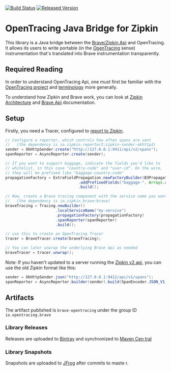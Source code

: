 [![Build Status][ci-img]][ci] [![Released Version][maven-img]][maven]

# OpenTracing Java Bridge for Zipkin

This library is a Java bridge between the [Brave/Zipkin Api](https://github.com/openzipkin/brave/tree/master/brave#brave-api-v4) and OpenTracing. It allows its users to write portable (in the [OpenTracing](http://opentracing.io) sense) instrumentation that's translated into Brave instrumentation transparently.

## Required Reading

In order to understand OpenTracing Api, one must first be familiar with the [OpenTracing project](http://opentracing.io) and [terminology](https://github.com/opentracing/specification/blob/master/specification.md) more generally.

To understand how Zipkin and Brave work, you can look at [Zipkin Architecture](http://zipkin.io/pages/architecture.html) and [Brave Api](https://github.com/openzipkin/brave/tree/master/brave#brave-api-v4) documentation.

## Setup

Firstly, you need a Tracer, configured to [report to Zipkin](https://github.com/openzipkin/zipkin-reporter-java).

```java
// Configure a reporter, which controls how often spans are sent
//   (the dependency is io.zipkin.reporter2:zipkin-sender-okhttp3)
sender = OkHttpSender.create("http://127.0.0.1:9411/api/v2/spans");
spanReporter = AsyncReporter.create(sender);

// If you want to support baggage, indicate the fields you'd like to
// whitelist, in this case "country-code" and "user-id". On the wire,
// they will be prefixed like "baggage-country-code"
propagationFactory = ExtraFieldPropagation.newFactoryBuilder(B3Propagation.FACTORY)
                                .addPrefixedFields("baggage-", Arrays.asList("country-code", "user-id"))
                                .build();

// Now, create a Brave tracing component with the service name you want to see in Zipkin.
//   (the dependency is io.zipkin.brave:brave)
braveTracing = Tracing.newBuilder()
                      .localServiceName("my-service")
                      .propagationFactory(propagationFactory)
                      .spanReporter(spanReporter)
                      .build();

// use this to create an OpenTracing Tracer
tracer = BraveTracer.create(braveTracing);

// You can later unwrap the underlying Brave Api as needed
braveTracer = tracer.unwrap();
```

Note: If you haven't updated to a server running the [Zipkin v2 api](https://zipkin.io/zipkin-api/#/default/post_spans), you
can use the old Zipkin format like this:

```java
sender = OkHttpSender.json("http://127.0.0.1:9411/api/v1/spans");
spanReporter = AsyncReporter.builder(sender).build(SpanEncoder.JSON_V1);
```

## Artifacts
The artifact published is `brave-opentracing` under the group ID `io.opentracing.brave`

### Library Releases
Releases are uploaded to [Bintray](https://bintray.com/openzipkin/maven/zipkin) and synchronized to [Maven Cen
tral](http://search.maven.org/#search%7Cga%7C1%7Cg%3A%22io.opentracing.brave%22)
### Library Snapshots
Snapshots are uploaded to [JFrog](https://oss.jfrog.org/artifactory/oss-snapshot-local) after commits to maste
r.

   [ci-img]: https://travis-ci.org/openzipkin-contrib/brave-opentracing.svg?branch=master
   [ci]: https://travis-ci.org/openzipkin-contrib/brave-opentracing
   [maven-img]: https://img.shields.io/maven-central/v/io.opentracing.brave/brave-opentracing.svg?maxAge=2592000
   [maven]: http://search.maven.org/#search%7Cga%7C1%7Cbrave-opentracing
